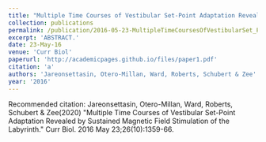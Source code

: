```yaml
---
title: "Multiple Time Courses of Vestibular Set-Point Adaptation Revealed by Sustained Magnetic Field Stimulation of the Labyrinth."
collection: publications
permalink: /publication/2016-05-23-MultipleTimeCoursesOfVestibularSet_PointAdaptationRevealedBySus
excerpt: 'ABSTRACT.'
date: 23-May-16
venue: 'Curr Biol'
paperurl: 'http://academicpages.github.io/files/paper1.pdf'
citation: 'a'
authors: 'Jareonsettasin, Otero-Millan, Ward, Roberts, Schubert & Zee'
year: '2016'
---
```


Recommended citation: Jareonsettasin, Otero-Millan, Ward, Roberts, Schubert & Zee(2020) "Multiple Time Courses of Vestibular Set-Point Adaptation Revealed by Sustained Magnetic Field Stimulation of the Labyrinth." Curr Biol. 2016 May 23;26(10):1359-66. 
